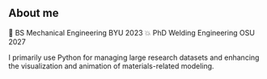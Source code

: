 ## About me

🦾 BS Mechanical Engineering BYU 2023
💥 PhD Welding Engineering OSU 2027

I primarily use Python for managing large research datasets and enhancing the visualization and animation of materials-related modeling.
